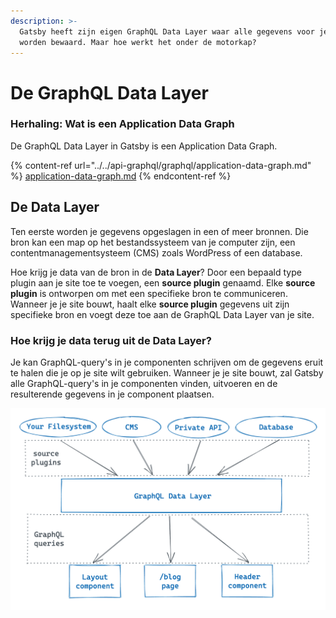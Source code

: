 ```yaml
---
description: >-
  Gatsby heeft zijn eigen GraphQL Data Layer waar alle gegevens voor je site
  worden bewaard. Maar hoe werkt het onder de motorkap?
---
```


# De GraphQL Data Layer

### Herhaling: Wat is een Application Data Graph

De GraphQL Data Layer in Gatsby is een Application Data Graph.

{% content-ref url="../../api-graphql/graphql/application-data-graph.md" %}
[application-data-graph.md](../../api-graphql/graphql/application-data-graph.md)
{% endcontent-ref %}

## De Data Layer

Ten eerste worden je gegevens opgeslagen in een of meer bronnen. Die bron kan een map op het bestandssysteem van je computer zijn, een contentmanagementsysteem (CMS) zoals WordPress of een database.

Hoe krijg je data van de bron in de **Data Layer**? Door een bepaald type plugin aan je site toe te voegen, een **source plugin** genaamd. Elke **source plugin** is ontworpen om met een specifieke bron te communiceren. Wanneer je je site bouwt, haalt elke **source plugin** gegevens uit zijn specifieke bron en voegt deze toe aan de GraphQL Data Layer van je site.

### Hoe krijg je data terug uit de Data Layer?

Je kan GraphQL-query's in je componenten schrijven om de gegevens eruit te halen die je op je site wilt gebruiken. Wanneer je je site bouwt, zal Gatsby alle GraphQL-query's in je componenten vinden, uitvoeren en de resulterende gegevens in je component plaatsen.

![](<../../.gitbook/assets/image (42).png>)
